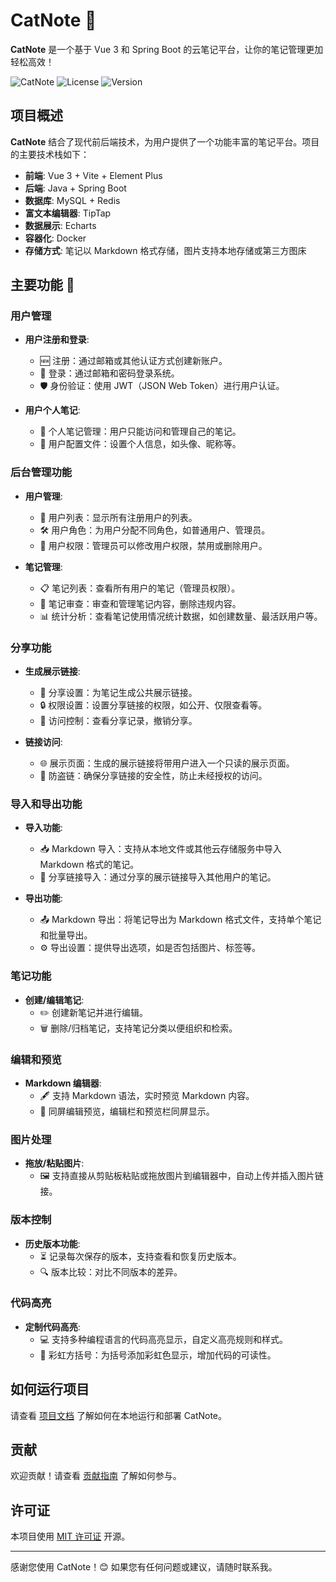 # CatNote 📓

**CatNote** 是一个基于 Vue 3 和 Spring Boot 的云笔记平台，让你的笔记管理更加轻松高效！

![CatNote](https://img.shields.io/badge/Project-CatNote-brightgreen)
![License](https://img.shields.io/badge/License-MIT-blue)
![Version](https://img.shields.io/badge/Version-1.0.0-orange)

## 项目概述

**CatNote** 结合了现代前后端技术，为用户提供了一个功能丰富的笔记平台。项目的主要技术栈如下：

- **前端**: Vue 3 + Vite + Element Plus
- **后端**: Java + Spring Boot
- **数据库**: MySQL + Redis
- **富文本编辑器**: TipTap
- **数据展示**: Echarts
- **容器化**: Docker
- **存储方式**: 笔记以 Markdown 格式存储，图片支持本地存储或第三方图床

## 主要功能 🚀

### 用户管理

- **用户注册和登录**:
  - 🆕 注册：通过邮箱或其他认证方式创建新账户。
  - 🔑 登录：通过邮箱和密码登录系统。
  - 🛡️ 身份验证：使用 JWT（JSON Web Token）进行用户认证。

- **用户个人笔记**:
  - 📓 个人笔记管理：用户只能访问和管理自己的笔记。
  - 👤 用户配置文件：设置个人信息，如头像、昵称等。

### 后台管理功能

- **用户管理**:
  - 👥 用户列表：显示所有注册用户的列表。
  - 🛠️ 用户角色：为用户分配不同角色，如普通用户、管理员。
  - 🔧 用户权限：管理员可以修改用户权限，禁用或删除用户。

- **笔记管理**:
  - 📋 笔记列表：查看所有用户的笔记（管理员权限）。
  - 📜 笔记审查：审查和管理笔记内容，删除违规内容。
  - 📊 统计分析：查看笔记使用情况统计数据，如创建数量、最活跃用户等。

### 分享功能

- **生成展示链接**:
  - 🔗 分享设置：为笔记生成公共展示链接。
  - 🔒 权限设置：设置分享链接的权限，如公开、仅限查看等。
  - 📜 访问控制：查看分享记录，撤销分享。

- **链接访问**:
  - 🌐 展示页面：生成的展示链接将带用户进入一个只读的展示页面。
  - 🔐 防盗链：确保分享链接的安全性，防止未经授权的访问。

### 导入和导出功能

- **导入功能**:
  - 📥 Markdown 导入：支持从本地文件或其他云存储服务中导入 Markdown 格式的笔记。
  - 🔗 分享链接导入：通过分享的展示链接导入其他用户的笔记。

- **导出功能**:
  - 📤 Markdown 导出：将笔记导出为 Markdown 格式文件，支持单个笔记和批量导出。
  - ⚙️ 导出设置：提供导出选项，如是否包括图片、标签等。

### 笔记功能

- **创建/编辑笔记**:
  - ✏️ 创建新笔记并进行编辑。
  - 🗑️ 删除/归档笔记，支持笔记分类以便组织和检索。

### 编辑和预览

- **Markdown 编辑器**:
  - 🖋️ 支持 Markdown 语法，实时预览 Markdown 内容。
  - 👀 同屏编辑预览，编辑栏和预览栏同屏显示。

### 图片处理

- **拖放/粘贴图片**:
  - 🖼️ 支持直接从剪贴板粘贴或拖放图片到编辑器中，自动上传并插入图片链接。

### 版本控制

- **历史版本功能**:
  - ⏳ 记录每次保存的版本，支持查看和恢复历史版本。
  - 🔍 版本比较：对比不同版本的差异。

### 代码高亮

- **定制代码高亮**:
  - 💻 支持多种编程语言的代码高亮显示，自定义高亮规则和样式。
  - 🌈 彩虹方括号：为括号添加彩虹色显示，增加代码的可读性。

## 如何运行项目

请查看 [项目文档](docs/README.md) 了解如何在本地运行和部署 CatNote。

## 贡献

欢迎贡献！请查看 [贡献指南](CONTRIBUTING.md) 了解如何参与。

## 许可证

本项目使用 [MIT 许可证](LICENSE) 开源。

---

感谢您使用 CatNote！😊 如果您有任何问题或建议，请随时联系我。
